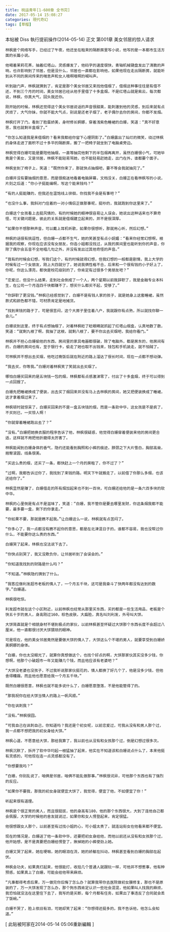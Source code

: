 ```yaml
---
title: 桃运青年[1-600章 全书完]
date: 2017-05-14 15:08:27
categories: 現代奇幻
tags: [草榴]
---
```

本帖被 Diss 執行提前操作(2014-05-14)
正文 第001章 美女邻居的惊人请求

    林枫是个网络写手，已经过了午夜，他还坐在租来的隔断房里写小说，他写的是一本都市生活方面的长篇小说。

    他喝着茉莉花茶，抽着红塔山，灵感爆发了，他码字的速度很快，青轴机械键盘发出了清脆的声响，也许影响到了邻居，但是没什么，邻居也一直都在影响他，如果他现在走出隔断房，就能听到从不同的房间传来的喘息声和女人哦啊哦啊的喊叫声。

    听到敲门声，林枫就猜到了，肯定是那个美女邻居又来找他借烟了，借烟这种事往往是有借不还，不到三个月的时间，美女邻居已经从他手里借了十多盒烟，不是红塔山就是紫云，每次都说，林枫，你真大气，回头我还你。

    刚开始的时候，林枫还觉得这个美女邻居说话的声音很甜美，能刺激到他的灵感，到后来就有点厌烦了，大气你妹，你就不能大气点，别说是还老子烟了，老子偶尔去你的房间，你都不发烟。

    林枫打开了门，看到了脸蛋娇美，身材修长婀娜，穿着浅紫色睡裙的白姗，笑道：“真不好意思，我也就剩半盒烟了。”

    “你怎么知道我是来借烟的？看来我都给你留下心理阴影了。”白姗露出了灿烂的微笑，绕过林枫的身体走进了面积不过十多平的隔断房，搬了一把椅子就坐到了电脑桌旁边。

    林枫觉得白姗可能是要陪他抽烟，一直等抽完他剩下的半包烟再离开，虽然白姗很小气，可她毕竟是个美女，又是邻居，林枫不能轻易骂她，也不能轻易赶她走，出门在外，谁都要个面子。

    林枫坐到了椅子上，笑道：“既然你来了，那就快点抽烟吧，要不等会我就抽完了。”

    白姗并没有要抽烟的意思，而是很痴迷地看着电脑屏幕，文档没关，白姗正在看林枫写的小说，片刻之后道：“你小子挺能编啊，写这个能来钱吗？”

    “有的人挺能赚的，但我还在温饱线上徘徊，你找我不会是有事吧？”

    “也没什么事，我斜对门住着的一对小情侣正做那事呢，挺吵的，我就跑到你这里来了。”

    白姗这个女孩看上去挺风情的，有的时候她的眼神很容易让人误会，她说出这种话来也不算奇怪，可关键问题是，彼此的关系就是借烟建立起来的，并不是很深厚。

    “如果你不想那种声音，可以戴上耳机听歌，如果你很想听，那就用心听，然后幻想。”

    林枫的话很有挑逗性，但白姗一点都不生气，她的笑甚至有点小妩媚：“看来你经常幻想啊，根据我的观察，你现在应该没有女朋友，你连小姐都没找过，从我的房间里也能听到你的声音，你除了偶尔会五音不全地唱几句之外，并没有发出过其他奇怪的声音。”

    “我有的时候会幻想，写我们这个，有的时候就得幻想，但我幻想的一般都是剧情，我上大学的时候有过一个女朋友，刚上大四就分了，她说我俩性格不合，后来和一个很有钱的小子好上了，你呢，你这么漂亮，都快是校花级别的了，你肯定有过很多个男朋友吧？”

    “恋爱过，但没什么结果，走到社会倒成了一个人，两个星期以前我辞职了，我是金融专业本科生，在公司一个月连四千块都赚不了，想买什么都买不起，受够了。”

    “你辞职了更没钱。”林枫已经感觉到了，白姗不是有钱人家的孩子，就是她身上这套睡裙，虽然款式和颜色都不错，可材质肯定是地摊货。

    “找到来钱的路子了，可是很苦闷，这个大房子里住着八户，我就跟你有点熟，所以就找你聊一会儿。”

    白姗说到这里，终于有点想抽烟了，对着林枫眨了眨眼睛就抓起了红塔山烟盒，认真地数了数，笑道：“就剩九根了啊，我抽了这根，就剩八根了，要不你出去买烟吧，我给你看门。”

    林枫并不担心白姗偷他的东西，房间里的家具电器都很破，除了电脑外，都是房东的，他房间有的，白姗的房间也有，至于银行卡，偷走了她也取不出钱来，钱包和手机装走，就不怕贼了。

    可林枫并不想出去买烟，他吃过晚饭后就在附近的路上溜达了很长时间，现在一点都不想动弹。

    “我去买，你等我。”白姗对着林枫笑了笑就出去买烟了。

    哪怕白姗买回来的是五块钱一包的烟，林枫都有点感激涕零了，付出了十多盒烟，终于可以得到一点回报了。

    白姗先把睡裙换成了便装，出去买了烟回来并没有马上去林枫的房间，她又把便装换成了睡裙，这才拿着烟过来了。

    林枫顿时就惊呆了，白姗买回来的不是一盒五块钱的烟，而是一条软中华，这女孩是不是疯了，不买则已，一买惊人啊！

    “你就穿着睡裙跑出去了？”

    “没有。”白姗把她换衣服的程序告诉了他，林枫很疑惑，他觉得白姗穿着便装来他的房间更合适，这样就不用把他折磨得太厉害了。

    林枫能闻到白姗身体的香气，隐约还能看到胸照和小裤的痕迹，脖颈之下大片雪白，胸部高耸，翘臀滚圆，线条很美。

    “买这么贵的烟，还买了一条，都快赶上一个月的房租了，你不过了？”

    “过啊，我都告诉过你了，我找到了来钱的路，明天下午就搬走了，以前借了你那么多烟，也该还给你了。”

    林枫显然是赚了，白姗借走的所有烟加起来也不到一百块，可白姗还给他的是一条六百多块的软中华。

    林枫的心里倒是有点不是滋味了，笑道：“白姗，我不管你是要去哪里发财，你这条烟我都不能要，最多要一盒，剩下的你拿走。”

    “你如果不要，那就是瞧不起我。”让白姗这么一说，林枫就有点苦闷了。

    “你多心了，我一点都没有瞧不起你的意思，都是在北津混日子的，谁都不容易，我也没帮过你什么，不能要你这么贵的东西。”

    白姗哭了起来，林枫也没法说下去了。

    “你快点别哭了，我又没欺负你，让邻居听到了会误会的。”

    “你知道我找到的财路是什么吗？”

    “不知道。”林枫隐约猜到了什么。

    “我答应做利发超市老板的情人了，一个月五千块，这可是我奋斗了快两年都没有达到的数字。”白姗道。

    林枫很吃惊。

    利发超市就在这个小区附近，以前林枫也经常从那里买东西，买的都是一些生活用品，老板是个快五十岁的男人，身高刚过160，棕色皮肤，大扁脸，真名叫刘利发，外号叫大饼。

    大饼简直就是个相貌身材不堪到极点的家伙，以前林枫甚至怀疑过大饼那个东西长度不会超过八厘米，他一直都很讨厌大饼猥琐的眼神。

    可是现在，他的美女邻居竟然是要做大饼的情人了，大饼这么个不堪的男人，就要享受到白姗娇美婀娜的身体。

    “白姗，你也太没眼光了，就算你真想做这个，也找个好点的啊，大饼那家伙其实没多少钱，你想啊，他那个小破超市一年又能赚几个钱，而且他应该有老婆吧？”

    “大饼没老婆也没孩子，不过我听说那家伙挺花的，情人都换了好几个了，他是没多少钱，但他舍得糟蹋，而且他也愿意给我一个月五千块。”

    既然白姗很愿意，林枫也就不能多说什么了，白姗愿意堕落，不是他能管得了的。

    “那我祝你在给大饼当情人的路上一帆风顺。”

    “你在讽刺我？”

    “没有。”林枫很囧。

    “可我自己在讽刺自己，你知道吗？我还是个初女呢，以前恋爱过，可我从没有和男人那个过，我一点都不想把我的初女身给大饼。”

    林枫心道，不愿意给大饼，那给我算了，我以前也从没有和女孩那个过，倒是幻想过很多次。

    林枫沉默了，拆开了软中华叼起一根猛抽了起来，他实在不知道该和白姗说点什么了，本来他挺有灵感的，可他现在连一点灵感都没有了。

    “你想要我吗？”

    “白姗，你别乱说了，咱俩是邻居，咱俩不能乱做那事。”林枫很诧异，可他那个东西也有了强烈的反应。

    “如果你不要我，那我的初女身就便宜大饼了，我觉得，便宜了他，不如便宜了你！”

    听起来很有道理。

    林枫是个很正常的男人，而且很挺拔，他的身高有180，他的那个东西很大，大到了连他自己都会佩服，大学的时候他的舍友就说过，如果你和女人愣登起来，肯定很猛。

    他很想跟女人那个，以前甚至有过找小姐的心，可小姐太贵了，就连站街女在他看来都不便宜。

    现在的情况是，白姗送了他一条软中华，还要把初女身给他，而他以前还从没有和女孩那个过，他开始想，是不是真要把白姗给愣登了，揪掉她的小裤使劲上她。

    白姗又哭了起来，她在哽咽，她的眼泪在流，她的娇躯在抖动，林枫甚至看到白姗的胸部在起伏。

    林枫会功夫，如果真打起来，他很能打，收拾几个普通人就跟玩一样，可他并不想惹事，他有种预感，如果真上了白姗，可能会给他带来麻烦。

    “凡事都得考虑后果，万一做完你后悔了怎么办？就算我带你去医院做初女膜修复，那也不是原装的了，万一大饼发现了怎么办，那个狗东西肯定认识一些社会混混，他如果叫人找我的麻烦，我恐怕就没法在这里住下去了，我写的是买断，每个月都有任务，如果出了事违反了合同就会丢了饭碗。”

    白姗不哭了，脸上依旧有泪，可她却笑了起来：“你想得还挺多的，我不告诉他，他怎么会知道。”


[ 此貼被阿家在2014-05-14 05:06重新編輯 ]